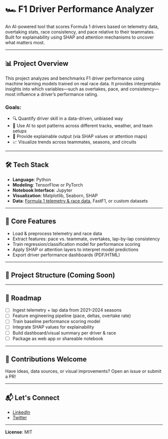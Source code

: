 # 🏎️ F1 Driver Performance Analyzer

An AI-powered tool that scores Formula 1 drivers based on telemetry data, overtaking stats, race consistency, and pace relative to their teammates. Built for explainability using SHAP and attention mechanisms to uncover what matters most.

---

## 📊 Project Overview

This project analyzes and benchmarks F1 driver performance using machine learning models trained on real race data. It provides interpretable insights into which variables—such as overtakes, pace, and consistency—most influence a driver’s performance rating.

### Goals:
- 🔍 Quantify driver skill in a data-driven, unbiased way
- 🤖 Use AI to spot patterns across different tracks, weather, and team setups
- 🧠 Provide explainable output (via SHAP values or attention maps)
- 📈 Visualize trends across teammates, seasons, and circuits

---

## 🛠️ Tech Stack

- **Language**: Python
- **Modeling**: TensorFlow or PyTorch
- **Notebook Interface**: Jupyter
- **Visualization**: Matplotlib, Seaborn, SHAP
- **Data**: [Formula 1 telemetry & race data](https://ergast.com/mrd/), FastF1, or custom datasets

---

## 🧠 Core Features

- Load & preprocess telemetry and race data
- Extract features: pace vs. teammate, overtakes, lap-by-lap consistency
- Train regression/classification model for performance scoring
- Apply SHAP or attention layers to interpret model predictions
- Export driver performance dashboards (PDF/HTML)

---

## 📁 Project Structure (Coming Soon)


---

## 🚧 Roadmap

- [ ] Ingest telemetry + lap data from 2021–2024 seasons
- [ ] Feature engineering pipeline (pace, deltas, overtake rate)
- [ ] Train baseline performance scoring model
- [ ] Integrate SHAP values for explainability
- [ ] Build dashboard/visual summary per driver & race
- [ ] Package as web app or shareable notebook

---

## 🤝 Contributions Welcome

Have ideas, data sources, or visual improvements? Open an issue or submit a PR!

---

## 📬 Let's Connect

- [LinkedIn](https://www.linkedin.com/in/rrembert)
- [Twitter](https://twitter.com/RichardDRembert)

---

**License**: MIT  

